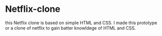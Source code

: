 # Netflix-clone
this Netflix clone is based on simple HTML and CSS. I made this prototype or a clone of netflix to gain batter knowldege of HTML and CSS.
